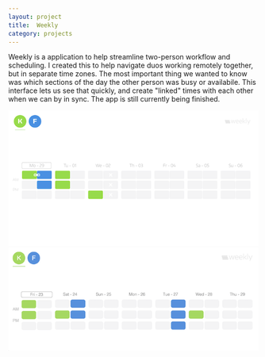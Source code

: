 ```yaml
---
layout: project
title:  Weekly
category: projects
---
```

Weekly is a application to help streamline two-person workflow and scheduling. I created this to help navigate duos working remotely together, but in separate time zones. The most important thing we wanted to know was which sections of the day the other person was busy or availabile.  This interface lets us see that quickly, and create "linked" times with each other when we can by in sync.  The app is still currently being finished.

![weekly_image01](/img/weekly1.png)
![weekly_image02](/img/weekly2.png)